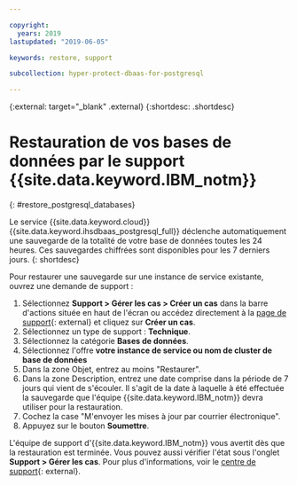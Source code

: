 ```yaml
---

copyright:
  years: 2019
lastupdated: "2019-06-05"

keywords: restore, support

subcollection: hyper-protect-dbaas-for-postgresql

---
```


{:external: target="_blank" .external}
{:shortdesc: .shortdesc}


# Restauration de vos bases de données par le support {{site.data.keyword.IBM_notm}}
{: #restore_postgresql_databases}

Le service {{site.data.keyword.cloud}} {{site.data.keyword.ihsdbaas_postgresql_full}} déclenche automatiquement une sauvegarde de la totalité de votre base de données toutes les 24 heures. Ces sauvegardes chiffrées sont disponibles pour les 7 derniers jours.
{: shortdesc}

Pour restaurer une sauvegarde sur une instance de service existante, ouvrez une demande de support :
1. Sélectionnez **Support > Gérer les cas > Créer un cas** dans la barre d'actions située en haut de l'écran ou accédez directement à la [page de support](https://cloud.ibm.com/unifiedsupport/cases/manage){: external} et cliquez sur **Créer un cas**.
2. Sélectionnez un type de support : **Technique**.
3. Sélectionnez la catégorie **Bases de données**.
4. Sélectionnez l'offre **votre instance de service ou nom de cluster de base de données**
5. Dans la zone Objet, entrez au moins "Restaurer".
6. Dans la zone Description, entrez une date comprise dans la période de 7 jours qui vient de s'écouler. Il s'agit de la date à laquelle à été effectuée la sauvegarde que l'équipe {{site.data.keyword.IBM_notm}} devra utiliser pour la restauration.
7. Cochez la case "M'envoyer les mises à jour par courrier électronique".
8. Appuyez sur le bouton **Soumettre**.

L'équipe de support d'{{site.data.keyword.IBM_notm}} vous avertit dès que la restauration est terminée. Vous pouvez aussi vérifier l'état sous l'onglet **Support > Gérer les cas**. Pour plus d'informations, voir le [centre de support](https://cloud.ibm.com/unifiedsupport/supportcenter){: external}.
